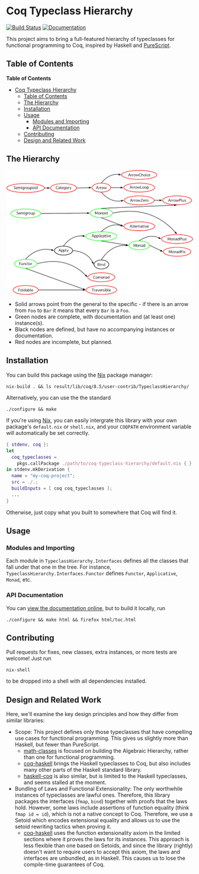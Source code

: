 # Coq Typeclass Hierarchy

<!-- Shamelessly stolen readthedocs.io badge -->
[![Build Status](https://travis-ci.org/siddharthist/coq-typeclass-hierarchy.svg?branch=master)](https://travis-ci.org/siddharthist/coq-typeclass-hierarchy)
[![Documentation](https://readthedocs.org/projects/docs/badge/?version=latest)](https://siddharthist.github.io/coq-typeclass-hierarchy/html/toc.html)

This project aims to bring a full-featured hierarchy of typeclasses for
functional programming to Coq, inspired by Haskell
and [PureScript][purescript-prelude].

## Table of Contents

<!-- markdown-toc start - Don't edit this section. Run M-x markdown-toc-generate-toc again -->
**Table of Contents**

- [Coq Typeclass Hierarchy](#coq-typeclass-hierarchy)
    - [Table of Contents](#table-of-contents)
    - [The Hierarchy](#the-hierarchy)
    - [Installation](#installation)
    - [Usage](#usage)
        - [Modules and Importing](#modules-and-importing)
        - [API Documentation](#api-documentation)
    - [Contributing](#contributing)
    - [Design and Related Work](#design-and-related-work)

<!-- markdown-toc end -->

## The Hierarchy

![Typeclass Hierarchy Inclusion Diagram](./doc/diagram.png)
 
 - Solid arrows point from the general to the specific - if there is an arrow
   from `Foo` to `Bar` it means that every `Bar` is a `Foo`.
 - Green nodes are complete, with documentation and (at least one) instance(s).
 - Black nodes are defined, but have no accompanying instances or documentation.
 - Red nodes are incomplete, but planned.
 
## Installation

You can build this package using the [Nix][nix] package manager:
```
nix-build . && ls result/lib/coq/8.5/user-contrib/TypeclassHierarchy/
```
Alternatively, you can use the the standard
```
./configure && make
```

If you're using [Nix][nix], you can easily intergrate this library with your own
package's `default.nix` or `shell.nix`, and your `COQPATH` environment variable
will automatically be set correctly.
```nix
{ stdenv, coq }:
let
  coq_typeclasses = 
    pkgs.callPackage ./path/to/coq-typeclass-hierarchy/default.nix { };
in stdenv.mkDerivation {
  name = "my-coq-project";
  src = ./.;
  buildInputs = [ coq coq_typeclasses ];
  ...
}
```
Otherwise, just copy what you built to somewhere that Coq will find it.

## Usage

### Modules and Importing

Each module in `TypeclassHierarchy.Interfaces` defines all the classes that fall
under that one in the tree. For instance,
`TypeclassHierarchy.Interfaces.Functor` defines `Functor`, `Applicative`,
`Monad`, etc.

### API Documentation
You can [view the documentation online][docs], but to build it locally, run
```
./configure && make html && firefox html/toc.html
```

## Contributing
Pull requests for fixes, new classes, extra instances, or more tests are
welcome! Just run
```
nix-shell
```
to be dropped into a shell with all dependencies installed.
 
## Design and Related Work

Here, we'll examine the key design principles and how they differ from similar
libraries:

 * Scope: This project defines only those typeclasses that have compelling use
   cases for functional programming. This gives us slightly more than Haskell,
   but fewer than PureScript.
     - [math-classes][math-classes] is focused on building the Algebraic
       Hierarchy, rather than one for functional programming.
     - [coq-haskell](https://github.com/jwiegley/coq-haskell) brings the Haskell
       typeclasses to Coq, but also includes many other parts of the Haskell
       standard library.
     - [haskell-coq](https://github.com/domdere/haskell-coq) is also similar,
       but is limited to the Haskell typeclasses, and seems stalled at the
       moment.
 * Bundling of Laws and Functional Extensionality: The only worthwhile instances
   of typeclasses are lawful ones. Therefore, this library packages the
   interfaces (`fmap`, `bind`) together with proofs that the laws hold. However,
   some laws include assertions of function equality (think `fmap id = id`),
   which is not a native concept to Coq. Therefore, we use a Setoid which
   encodes extensional equality and allows us to use the setoid rewriting
   tactics when proving it.
     - [coq-haskell](https://github.com/jwiegley/coq-haskell) uses the function
       extensionality axiom in the limited sections where it proves the laws for
       its instances. This approach is less flexible than one based on Setoids,
       and since the library (rightly) doesn't want to require users to accept
       this axiom, the laws and interfaces are unbundled, as in Haskell. This
       causes us to lose the compile-time guarantees of Coq.

[docs]: https://siddharthist.github.io/coq-typeclass-hierarchy/html/toc.html
[nix]: https://nixos.org/nix/
[math-classes]: https://github.com/math-classes/math-classes
[purescript-prelude]: https://github.com/purescript/purescript-prelude
